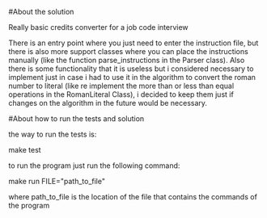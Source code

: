 #About the solution

Really basic credits converter for a job code interview

There is an entry point where you just need to enter the instruction file,
but there is also more support classes where you can place the instructions
manually (like the function parse_instructions in the Parser class).
Also there is some functionality that it is useless but i considered
necessary to implement just in case i had to use it in the algorithm
to convert the roman number to literal (like re implement the more
than or less than equal operations in the RomanLiteral Class), i decided to
keep them just if changes on the algorithm in the future would be necessary.

#About how to run the tests and solution

the way to run the tests is:

make test

to run the program just run the following command:

make run FILE="path_to_file"

where path_to_file is the location of the file that contains the commands of the program
